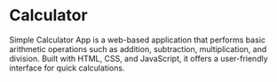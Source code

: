 # Calculator
Simple Calculator App is a web-based application that performs basic arithmetic operations such as addition, subtraction, multiplication, and division. Built with HTML, CSS, and JavaScript, it offers a user-friendly interface for quick calculations.
